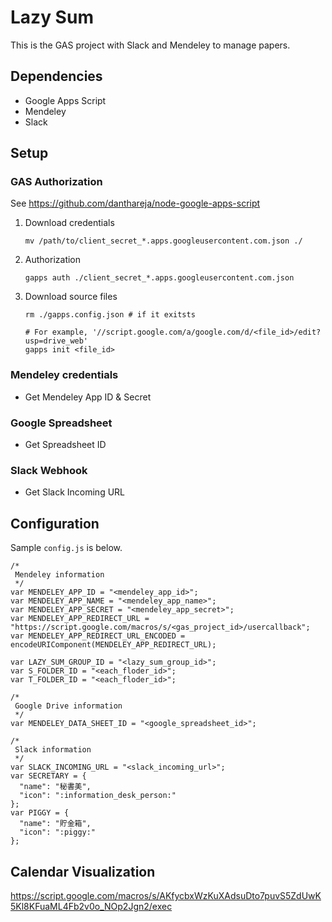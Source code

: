 # Lazy Sum

This is the GAS project with Slack and Mendeley to manage papers.

## Dependencies

* Google Apps Script
* Mendeley
* Slack


## Setup

### GAS Authorization

See https://github.com/danthareja/node-google-apps-script

1. Download credentials

    ```
    mv /path/to/client_secret_*.apps.googleusercontent.com.json ./
    ```

2. Authorization

    ```
    gapps auth ./client_secret_*.apps.googleusercontent.com.json
    ```

3. Download source files

    ```
    rm ./gapps.config.json # if it exitsts

    # For example, '//script.google.com/a/google.com/d/<file_id>/edit?usp=drive_web'
    gapps init <file_id>
    ```

### Mendeley credentials

* Get Mendeley App ID & Secret

### Google Spreadsheet

* Get Spreadsheet ID

### Slack Webhook

* Get Slack Incoming URL

## Configuration

Sample `config.js` is below.

```
/*
 Mendeley information
 */
var MENDELEY_APP_ID = "<mendeley_app_id>";
var MENDELEY_APP_NAME = "<mendeley_app_name>";
var MENDELEY_APP_SECRET = "<mendeley_app_secret>";
var MENDELEY_APP_REDIRECT_URL = "https://script.google.com/macros/s/<gas_project_id>/usercallback";
var MENDELEY_APP_REDIRECT_URL_ENCODED = encodeURIComponent(MENDELEY_APP_REDIRECT_URL);

var LAZY_SUM_GROUP_ID = "<lazy_sum_group_id>";
var S_FOLDER_ID = "<each_floder_id>";
var T_FOLDER_ID = "<each_floder_id>";

/*
 Google Drive information
 */
var MENDELEY_DATA_SHEET_ID = "<google_spreadsheet_id>";

/*
 Slack information
 */
var SLACK_INCOMING_URL = "<slack_incoming_url>";
var SECRETARY = {
  "name": "秘書美",
  "icon": ":information_desk_person:"
};
var PIGGY = {
  "name": "貯金箱",
  "icon": ":piggy:"
};
```


## Calendar Visualization

https://script.google.com/macros/s/AKfycbxWzKuXAdsuDto7puvS5ZdUwK5Kl8KFuaML4Fb2v0o_NOp2Jgn2/exec
